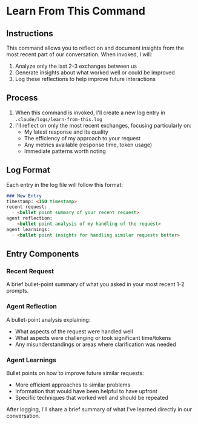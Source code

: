 # Learn From This Command

## Instructions

This command allows you to reflect on and document insights from the most recent part of our conversation. When invoked, I will:

1. Analyze only the last 2-3 exchanges between us
2. Generate insights about what worked well or could be improved
3. Log these reflections to help improve future interactions

## Process

1. When this command is invoked, I'll create a new log entry in `.claude/logs/learn-from-this.log`
2. I'll reflect on only the most recent exchanges, focusing particularly on:
   - My latest response and its quality
   - The efficiency of my approach to your request
   - Any metrics available (response time, token usage)
   - Immediate patterns worth noting

## Log Format

Each entry in the log file will follow this format:

```markdown
### New Entry
timestamp: <ISO timestamp>
recent request:
  - <bullet point summary of your recent request>
agent reflection:
  - <bullet point analysis of my handling of the request>
agent learnings:
  - <bullet point insights for handling similar requests better>
```

## Entry Components

### Recent Request
A brief bullet-point summary of what you asked in your most recent 1-2 prompts.

### Agent Reflection
A bullet-point analysis explaining:
- What aspects of the request were handled well
- What aspects were challenging or took significant time/tokens
- Any misunderstandings or areas where clarification was needed

### Agent Learnings
Bullet points on how to improve future similar requests:
- More efficient approaches to similar problems
- Information that would have been helpful to have upfront
- Specific techniques that worked well and should be repeated

After logging, I'll share a brief summary of what I've learned directly in our conversation.